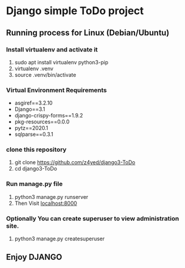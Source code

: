 # Django simple ToDo project

## Running process for Linux (Debian/Ubuntu)

### Install virtualenv and activate it
1. sudo apt install virtualenv python3-pip
2. virtualenv .venv
3. source .venv/bin/activate

### Virtual Environment Requirements

* asgiref==3.2.10
* Django==3.1
* django-crispy-forms==1.9.2
* pkg-resources==0.0.0
* pytz==2020.1
* sqlparse==0.3.1


### clone this repository
1. git clone https://github.com/z4yed/django3-ToDo
2. cd django3-ToDo

### Run manage.py file

1. python3 manage.py runserver
2. Then Visit [localhost:8000](http://127.0.0.1:8000/)

### Optionally You can create superuser to view administration site.

1. python3 manage.py createsuperuser


## Enjoy DJANGO
